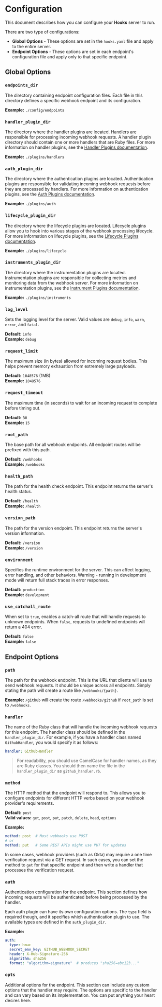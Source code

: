 # Configuration

This document describes how you can configure your **Hooks** server to run.

There are two type of configurations:

- **Global Options** - These options are set in the `hooks.yaml` file and apply to the entire server.
- **Endpoint Options** - These options are set in each endpoint's configuration file and apply only to that specific endpoint.

## Global Options

### `endpoints_dir`

The directory containing endpoint configuration files. Each file in this directory defines a specific webhook endpoint and its configuration.

**Example:** `./config/endpoints`

### `handler_plugin_dir`

The directory where the handler plugins are located. Handlers are responsible for processing incoming webhook requests. A handler plugin directory should contain one or more handlers that are Ruby files. For more information on handler plugins, see the [Handler Plugins documentation](./handler_plugins.md).

**Example:** `./plugins/handlers`

### `auth_plugin_dir`

The directory where the authentication plugins are located. Authentication plugins are responsible for validating incoming webhook requests before they are processed by handlers. For more information on authentication plugins, see the [Auth Plugins documentation](./auth_plugins.md).

**Example:** `./plugins/auth`

### `lifecycle_plugin_dir`

The directory where the lifecycle plugins are located. Lifecycle plugins allow you to hook into various stages of the webhook processing lifecycle. For more information on lifecycle plugins, see the [Lifecycle Plugins documentation](./lifecycle_plugins.md).

**Example:** `./plugins/lifecycle`

### `instruments_plugin_dir`

The directory where the instrumentation plugins are located. Instrumentation plugins are responsible for collecting metrics and monitoring data from the webhook server. For more information on instrumentation plugins, see the [Instrument Plugins documentation](./instrument_plugins.md).

**Example:** `./plugins/instruments`

### `log_level`

Sets the logging level for the server. Valid values are `debug`, `info`, `warn`, `error`, and `fatal`.

**Default:** `info`  
**Example:** `debug`

### `request_limit`

The maximum size (in bytes) allowed for incoming request bodies. This helps prevent memory exhaustion from extremely large payloads.

**Default:** `1048576` (1MB)  
**Example:** `1048576`

### `request_timeout`

The maximum time (in seconds) to wait for an incoming request to complete before timing out.

**Default:** `30`  
**Example:** `15`

### `root_path`

The base path for all webhook endpoints. All endpoint routes will be prefixed with this path.

**Default:** `/webhooks`  
**Example:** `/webhooks`

### `health_path`

The path for the health check endpoint. This endpoint returns the server's health status.

**Default:** `/health`  
**Example:** `/health`

### `version_path`

The path for the version endpoint. This endpoint returns the server's version information.

**Default:** `/version`  
**Example:** `/version`

### `environment`

Specifies the runtime environment for the server. This can affect logging, error handling, and other behaviors. Warning - running in development mode will return full stack traces in error responses.

**Default:** `production`  
**Example:** `development`

### `use_catchall_route`

When set to `true`, enables a catch-all route that will handle requests to unknown endpoints. When `false`, requests to undefined endpoints will return a 404 error.

**Default:** `false`  
**Example:** `false`

## Endpoint Options

### `path`

The path for the webhook endpoint. This is the URL that clients will use to send webhook requests. It should be unique across all endpoints. Simply stating the path will create a route like `/webhooks/{path}`.

**Example:** `/github` will create the route `/webhooks/github` if `root_path` is set to `/webhooks`.

### `handler`

The name of the Ruby class that will handle the incoming webhook requests for this endpoint. The handler class should be defined in the `handler_plugin_dir`. For example, if you have a handler class named `GithubHandler`, you would specify it as follows:

```yaml
handler: GithubHandler
```

> For readability, you should use CamelCase for handler names, as they are Ruby classes. You should then name the file in the `handler_plugin_dir` as `github_handler.rb`.

### `method`

The HTTP method that the endpoint will respond to. This allows you to configure endpoints for different HTTP verbs based on your webhook provider's requirements.

**Default:** `post`  
**Valid values:** `get`, `post`, `put`, `patch`, `delete`, `head`, `options`

**Example:**

```yaml
method: post  # Most webhooks use POST
# or
method: put   # Some REST APIs might use PUT for updates
```

In some cases, webhook providers (such as Okta) may require a one time verification request via a GET request. In such cases, you can set the method to `get` for that specific endpoint and then write a handler that processes the verification request.

### `auth`

Authentication configuration for the endpoint. This section defines how incoming requests will be authenticated before being processed by the handler.

Each auth plugin can have its own configuration options. The `type` field is required though, and it specifies which authentication plugin to use. The available types are defined in the `auth_plugin_dir`.

**Example:**

```yaml
auth:
  type: hmac
  secret_env_key: GITHUB_WEBHOOK_SECRET
  header: X-Hub-Signature-256
  algorithm: sha256
  format: "algorithm=signature"  # produces "sha256=abc123..."
```

### `opts`

Additional options for the endpoint. This section can include any custom options that the handler may require. The options are specific to the handler and can vary based on its implementation. You can put anything your heart desires here.
